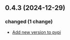 ## 0.4.3 (2024-12-29)

### changed (1 change)

- [Add new  version to pypi](https://gitlab.com/heingroup/hein-analytical-control/-/commit/727d09d38ed43d56e4791983c4d740b73237b557)

